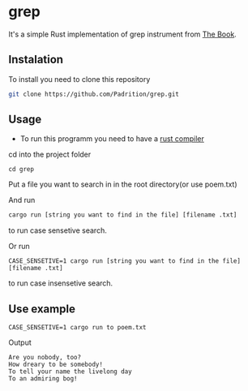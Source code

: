 # grep
It's a simple Rust implementation of grep instrument from [The Book](https://doc.rust-lang.org/book/ch12-00-an-io-project.html).

## Instalation 

To install you need to clone this repository 
```bash
git clone https://github.com/Padrition/grep.git
```
## Usage
* To run this programm you need to have a [rust compiler](https://www.rust-lang.org/learn/get-started)

cd into the project folder
```bach
cd grep
```
Put a file you want to search in in the root directory(or use poem.txt)

And run
```bash
cargo run [string you want to find in the file] [filename .txt]
```
to run case sensetive search.

Or run
```
CASE_SENSETIVE=1 cargo run [string you want to find in the file] [filename .txt]
```
to run case insensetive search.

## Use example
```
CASE_SENSETIVE=1 cargo run to poem.txt
```
Output
```
Are you nobody, too?
How dreary to be somebody!
To tell your name the livelong day
To an admiring bog!
```
